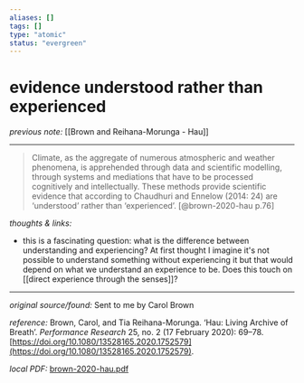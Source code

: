 ```yaml
---
aliases: []
tags: []
type: "atomic"
status: "evergreen"
---
```


# evidence understood rather than experienced

_previous note:_ [[Brown and Reihana-Morunga - Hau]]

---

> Climate, as the aggregate of numerous atmospheric and weather phenomena, is apprehended through data and scientific modelling, through systems and mediations that have to be processed cognitively and intellectually. These methods provide scientific evidence that according to Chaudhuri and Ennelow (2014: 24) are ‘understood’ rather than ‘experienced’. [@brown-2020-hau p.76]


_thoughts & links:_

- this is a fascinating question: what is the difference between understanding and experiencing? At first thought I imagine it's not possible to understand something without experiencing it but that would depend on what we understand an experience to be. Does this touch on [[direct experience through the senses]]? 



---

_original source/found:_ Sent to me by Carol Brown

_reference:_ Brown, Carol, and Tia Reihana-Morunga. ‘Hau: Living Archive of Breath’. _Performance Research_ 25, no. 2 (17 February 2020): 69–78. [https://doi.org/10.1080/13528165.2020.1752579](https://doi.org/10.1080/13528165.2020.1752579).

_local PDF:_ [brown-2020-hau.pdf](hook://file/8rMNRmTxD?p=RHJvcGJveC9iaWJsaW9ncmFwaHkgcGRmcw==&n=brown%2D2020%2Dhau%2Epdf)
